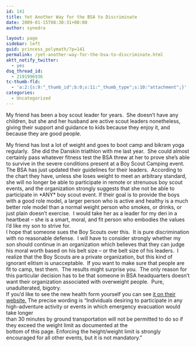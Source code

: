 ```yaml
---
id: 141
title: Yet Another Way for the BSA to Discriminate
date: 2009-01-15T08:30:31+00:00
author: synedra

layout: page
sidebar: left
guid: princess_polymath/?p=141
permalink: /yet-another-way-for-the-bsa-to-discriminate.html
aktt_notify_twitter:
  - yes
dsq_thread_id:
  - 2191996936
tc-thumb-fld:
  - 'a:2:{s:9:"_thumb_id";b:0;s:11:"_thumb_type";s:10:"attachment";}'
categories:
  - Uncategorized
---
```

My friend has been a boy scout leader for years.  She doesn&#8217;t have any children, but she and her husband are active scout leaders nonetheless, giving their support and guidance to kids because they enjoy it, and because they are good people. 

<div>
</div>

<div>
  My friend has lost a lot of weight and goes to boot camp and bikram yoga regularly.  She did the Danskin triathlon with me last year.  She could almost certainly pass whatever fitness test the BSA threw at her to prove she&#8217;s able to survive in the severe conditions present at a Boy Scout Camping event.
</div>

<div>
</div>

<div>
  The BSA has just updated their guidelines for their leaders.  According to the chart they have, unless she loses weight to meet an arbitrary standard, she will no longer be able to participate in remote or strenuous boy scout events, and the organization strongly suggests that she not be able to participate in *ANY* boy scout event. If their goal is to provide the boys with a good role model, a larger person who is active and healthy is a much better role model than a normal weight person who smokes, or drinks, or just plain doesn&#8217;t exercise.  I would take her as a leader for my den in a heartbeat &#8211; she is a smart, moral, and fit person who embodies the values I&#8217;d like my son to strive for.
</div>

<div>
</div>

<div>
  I hope that someone sues the Boy Scouts over this.  It is pure discrimination with no reasonable defense.  I will have to consider strongly whether my son should continue in an organization which believes that they can judge his moral worth based on his belt size &#8211; or the belt size of his leaders.  I realize that the Boy Scouts are a private organization, but this kind of ignorant elitism is unacceptable.  If you want to make sure that people are fit to camp, test them.  The results might surprise you.  The only reason for this particular decision has to be that someone in BSA headquarters doesn&#8217;t want their organization associated with overweight people.  Pure, unadulterated, bigotry.
</div>

<div>
</div>

<div>
  If you&#8217;d like to see the new health form yourself you can see <a href="http://www.scouting.org/filestore/pdf/34605_Letter.pdf">it on their website.</a> The precise wording is &#8220;Individuals desiring to participate in any high-adventure activity or events in which emergency evacuation would take longer<br /> than 30 minutes by ground transportation will not be permitted to do so if they exceed the weight limit as documented at the<br /> bottom of this page. Enforcing the height/weight limit is strongly encouraged for all other events, but it is not mandatory.&#8221;
</div>

<div>
</div>